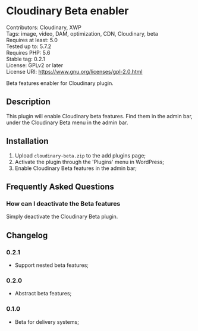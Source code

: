 # Cloudinary Beta enabler

Contributors: Cloudinary, XWP  
Tags: image, video, DAM, optimization, CDN, Cloudinary, beta  
Requires at least: 5.0  
Tested up to: 5.7.2  
Requires PHP: 5.6  
Stable tag: 0.2.1  
License: GPLv2 or later  
License URI: https://www.gnu.org/licenses/gpl-2.0.html  

Beta features enabler for Cloudinary plugin.

## Description

This plugin will enable Cloudinary beta features. Find them in the admin bar, under the Cloudinary Beta menu in the
admin bar.

## Installation

1. Upload `cloudinary-beta.zip` to the add plugins page;
1. Activate the plugin through the 'Plugins' menu in WordPress;
1. Enable Cloudinary Beta features in the admin bar;

## Frequently Asked Questions

### How can I deactivate the Beta features

Simply deactivate the Cloudinary Beta plugin.

## Changelog

### 0.2.1

* Support nested beta features;

### 0.2.0

* Abstract beta features;

### 0.1.0

* Beta for delivery systems;
